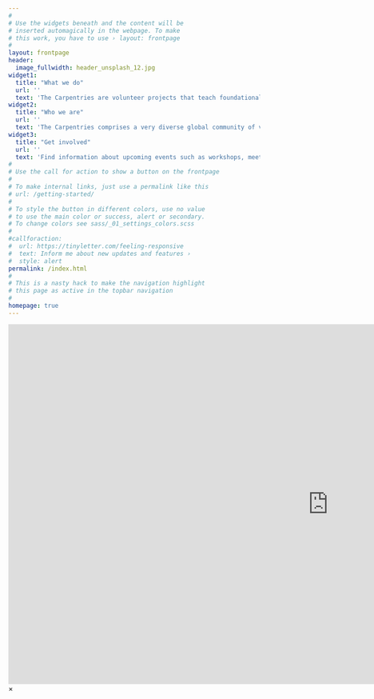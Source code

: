 ```yaml
---
#
# Use the widgets beneath and the content will be
# inserted automagically in the webpage. To make
# this work, you have to use › layout: frontpage
#
layout: frontpage
header:
  image_fullwidth: header_unsplash_12.jpg
widget1:
  title: "What we do"
  url: ''
  text: 'The Carpentries are volunteer projects that teach foundational computational and data science skills to researchers worldwide. Software and Data Carpentry workshops are based on our lessons, and Instructors and learners must follow our <a href="http://docs.carpentries.org/topic_folders/policies/code-of-conduct.html/">Code of Conduct</a>'
widget2:
  title: "Who we are"
  url: ''
  text: 'The Carpentries comprises a very diverse global community of volunteer Instructors, helpers, Trainers, Lesson Maintainers, champions, member organizations, supporters and <a href="/team/">staff</a>. We provide <a href="/join/">many ways</a> for you to engage with us. <a href="http://www.carpentrycon.org/">CarpentryCon 2018</a> in Dublin will be this year's major community-building and networking event. <a href="https://www.eventbrite.com/e/carpentrycon-2018-tickets-42447719271">Join us there</a>'
widget3:
  title: "Get involved"
  url: ''
  text: 'Find information about upcoming events such as workshops, meetups, and discussions from our <a href="https://software-carpentry.org/join/">community calendar</a>, or from our newsletter, <a href="http://eepurl.com/cfODMH"><em>Carpentry Clippings</em></a>. You can also follow us on <a href="https://twitter.com/thecarpentries/">Twitter</a>, <a href="https://www.facebook.com/carpentries">Facebook</a>,  or <a href="https://swc-slack-invite.herokuapp.com/">Slack</a>.'
#
# Use the call for action to show a button on the frontpage
#
# To make internal links, just use a permalink like this
# url: /getting-started/
#
# To style the button in different colors, use no value
# to use the main color or success, alert or secondary.
# To change colors see sass/_01_settings_colors.scss
#
#callforaction:
#  url: https://tinyletter.com/feeling-responsive
#  text: Inform me about new updates and features ›
#  style: alert
permalink: /index.html
#
# This is a nasty hack to make the navigation highlight
# this page as active in the topbar navigation
#
homepage: true
---
```


<div id="videoModal" class="reveal-modal large" data-reveal="">
  <div class="flex-video widescreen vimeo" style="display: block;">
    <iframe width="1280" height="720" src="https://www.youtube.com/embed/3b5zCFSmVvU" frameborder="0" allowfullscreen></iframe>
  </div>
  <a class="close-reveal-modal">&#215;</a>
</div>
